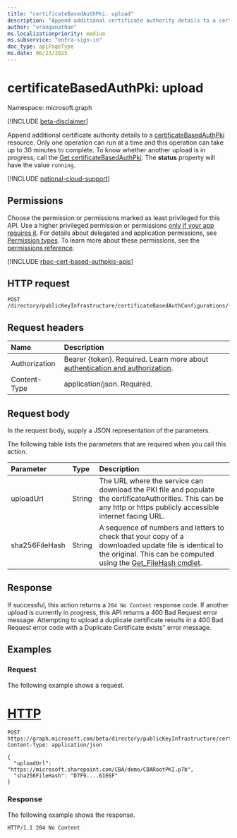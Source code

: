 ```yaml
---
title: "certificateBasedAuthPki: upload"
description: "Append additional certificate authority details to a certificateBasedAuthPki resource."
author: "vranganathan"
ms.localizationpriority: medium
ms.subservice: "entra-sign-in"
doc_type: apiPageType
ms.date: 06/23/2025
---
```


# certificateBasedAuthPki: upload

Namespace: microsoft.graph

[!INCLUDE [beta-disclaimer](../../includes/beta-disclaimer.md)]

Append additional certificate authority details to a [certificateBasedAuthPki](../resources/certificatebasedauthpki.md) resource. Only one operation can run at a time and this operation can take up to 30 minutes to complete. To know whether another upload is in progress, call the [Get certificateBasedAuthPki](../api/certificatebasedauthpki-get.md). The **status** property will have the value `running`.

[!INCLUDE [national-cloud-support](../../includes/all-clouds.md)]

## Permissions

Choose the permission or permissions marked as least privileged for this API. Use a higher privileged permission or permissions [only if your app requires it](/graph/permissions-overview#best-practices-for-using-microsoft-graph-permissions). For details about delegated and application permissions, see [Permission types](/graph/permissions-overview#permission-types). To learn more about these permissions, see the [permissions reference](/graph/permissions-reference).

<!-- { "blockType": "permissions", "name": "certificatebasedauthpki_upload" } -->

[!INCLUDE [rbac-cert-based-authpkis-apis](../includes/rbac-for-apis/rbac-cert-based-authpkis-apis.md)]

## HTTP request

<!-- {
  "blockType": "ignored"
}
-->
``` http
POST /directory/publicKeyInfrastructure/certificateBasedAuthConfigurations/{certificateBasedAuthPkiId}/upload
```

## Request headers

|Name|Description|
|:---|:---|
|Authorization|Bearer {token}. Required. Learn more about [authentication and authorization](/graph/auth/auth-concepts).|
|Content-Type|application/json. Required.|

## Request body

In the request body, supply a JSON representation of the parameters.

The following table lists the parameters that are required when you call this action.

|Parameter|Type|Description|
|:---|:---|:---|
|uploadUrl|String|The URL where the service can download the PKI file and populate the certificateAuthorities. This can be any http or https publicly accessible internet facing URL.|
|sha256FileHash|String|A sequence of numbers and letters to check that your copy of a downloaded update file is identical to the original. This can be computed using the [Get_FileHash cmdlet](/powershell/module/microsoft.powershell.utility/get-filehash).|


## Response

If successful, this action returns a `204 No Content` response code. If another upload is currently in progress, this API returns a 400 Bad Request error message. Attempting to upload a duplicate certificate results in a 400 Bad Request error code with a Duplicate Certificate exists" error message.

## Examples

### Request

The following example shows a request.
# [HTTP](#tab/http)
<!-- {
  "blockType": "request",
  "name": "certificatebasedauthpkithis.upload"
}
-->
``` http
POST https://graph.microsoft.com/beta/directory/publicKeyInfrastructure/certificateBasedAuthConfigurations/{certificateBasedAuthPkiId}/upload
Content-Type: application/json

{
  "uploadUrl": "https://microsoft.sharepoint.com/CBA/demo/CBARootPKI.p7b",
  "sha256FileHash": "D7F9....61E6F"
}
```


### Response

The following example shows the response.
<!-- {
  "blockType": "response",
  "truncated": true
}
-->
``` http
HTTP/1.1 204 No Content
```